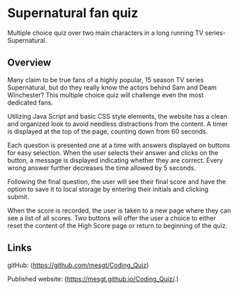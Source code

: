 # Supernatural fan quiz
Multiple choice quiz over two main characters in a long running TV series- Supernatural.

## Overview
Many claim to be true fans of a highly popular, 15 season TV series Supernatural, but do they really know the actors behind Sam and Deam Winchester? This multiple choice quiz will challenge even the most dedicated fans.

Utilizing Java Script and basic CSS style elements, the website has a clean and organized look to avoid needless distractions from the content. A timer is displayed at the top of the page, counting down from 60 seconds. 

Each question is presented one at a time with answers displayed on buttons for easy selection. When the user selects their answer and clicks on the button, a message is displayed indicating whether they are correct. Every wrong answer further decreases the time allowed by 5 seconds. 

Following the final question, the user will see their final score and have the option to save it to local storage by entering their initials and clicking submit.

When the score is recorded, the user is taken to a new page where they can see a list of all scores. Two buttons will offer the user a choice to either reset the content of the High Score page or return to beginning of the quiz. 

## Links

gitHub: (https://github.com/mesgt/Coding_Quiz)

Published website: (https://mesgt.github.io/Coding_Quiz/.)